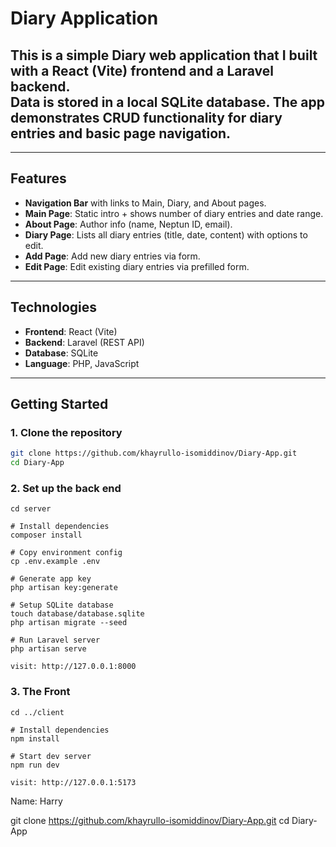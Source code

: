 # Diary Application

This is a simple **Diary web application** that I built with a **React (Vite) frontend** and a **Laravel backend**.  
Data is stored in a local **SQLite database**. The app demonstrates CRUD functionality for diary entries and basic page navigation.  
---

---

## Features
- **Navigation Bar** with links to Main, Diary, and About pages.
- **Main Page**: Static intro + shows number of diary entries and date range.
- **About Page**: Author info (name, Neptun ID, email).
- **Diary Page**: Lists all diary entries (title, date, content) with options to edit.
- **Add Page**: Add new diary entries via form.
- **Edit Page**: Edit existing diary entries via prefilled form.

---

## Technologies
- **Frontend**: React (Vite)
- **Backend**: Laravel (REST API)
- **Database**: SQLite
- **Language**: PHP, JavaScript

---

## Getting Started

### 1. Clone the repository
```bash
git clone https://github.com/khayrullo-isomiddinov/Diary-App.git
cd Diary-App
```

### 2. Set up the back end 
```
cd server

# Install dependencies
composer install

# Copy environment config
cp .env.example .env

# Generate app key
php artisan key:generate

# Setup SQLite database
touch database/database.sqlite
php artisan migrate --seed

# Run Laravel server
php artisan serve

visit: http://127.0.0.1:8000
```

### 3. The Front 
```
cd ../client

# Install dependencies
npm install

# Start dev server
npm run dev

visit: http://127.0.0.1:5173
```

Name: Harry

git clone https://github.com/khayrullo-isomiddinov/Diary-App.git
cd Diary-App
